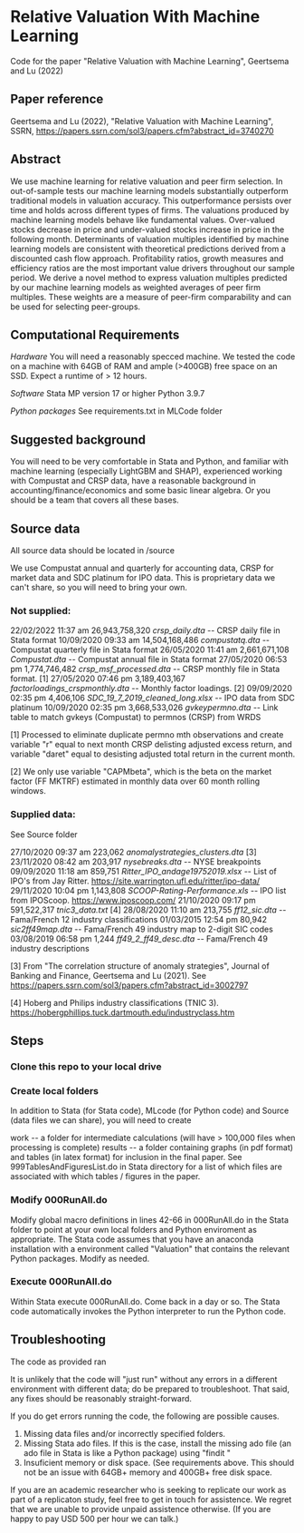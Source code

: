# Relative Valuation With Machine Learning

Code for the paper "Relative Valuation with Machine Learning", Geertsema and Lu (2022)

## Paper reference
Geertsema and Lu (2022), "Relative Valuation with Machine Learning", SSRN, https://papers.ssrn.com/sol3/papers.cfm?abstract_id=3740270

## Abstract

We use machine learning for relative valuation and peer firm selection. In out-of-sample tests our machine learning models substantially outperform traditional models in valuation accuracy. This outperformance persists over time and holds across different types of firms. The valuations produced by machine learning models behave like fundamental values. Over-valued stocks decrease in price and under-valued stocks increase in price in the following month. Determinants of valuation multiples identified by machine learning models are consistent with theoretical predictions derived from a discounted cash flow approach. Profitability ratios, growth measures and efficiency ratios are the most important value drivers throughout our sample period. We derive a novel method to express valuation multiples predicted by our machine learning models as weighted averages of peer firm multiples. These weights are a measure of peer-firm comparability and can be used for selecting peer-groups.

## Computational Requirements

*Hardware*
You will need a reasonably specced machine. We tested the code on a machine with 64GB of RAM and ample (>400GB) free space on an SSD. Expect a runtime of > 12 hours.

*Software*
Stata MP version 17 or higher
Python 3.9.7

*Python packages*
See requirements.txt in MLCode folder

## Suggested background

You will need to be very comfortable in Stata and Python, and familiar with machine learning (especially LightGBM and SHAP), experienced working with Compustat and CRSP data, have a reasonable background in accounting/finance/economics and some basic linear algebra. Or you should be a team that covers all these bases.

## Source data

All source data should be located in /source

We use Compustat annual and quarterly for accounting data, CRSP for market data and SDC platinum for IPO data. This is proprietary data we can't share, so you will need to bring your own.

### Not supplied:

22/02/2022  11:37 am    26,943,758,320 *crsp_daily.dta* -- CRSP daily file in Stata format
10/09/2020  09:33 am    14,504,168,486 *compustatq.dta* -- Compustat quarterly file in Stata format
26/05/2020  11:41 am     2,661,671,108 *Compustat.dta* -- Compustat annual file in Stata format
27/05/2020  06:53 pm     1,774,746,482 *crsp_msf_processed.dta* -- CRSP monthly file in Stata format. [1]
27/05/2020  07:46 pm     3,189,403,167 *factorloadings_crspmonthly.dta* -- Monthly factor loadings. [2]
09/09/2020  02:35 pm         4,406,106 *SDC_19_7_2019_cleaned_long.xlsx* -- IPO data from SDC platinum
10/09/2020  02:35 pm     3,668,533,026 *gvkeypermno.dta* -- Link table to match gvkeys (Compustat) to permnos (CRSP) from WRDS

[1] Processed to eliminate duplicate permno mth observations and create variable "r" equal to next month CRSP delisting adjusted excess return, and variable "daret" equal to desisting adjusted total return in the current month.

[2] We only use variable "CAPMbeta", which is the beta on the market factor (FF MKTRF) estimated in monthly data over 60 month rolling windows.

### Supplied data:

See Source folder

27/10/2020  09:37 am           223,062 *anomalystrategies_clusters.dta* [3]
23/11/2020  08:42 am           203,917 *nysebreaks.dta* -- NYSE breakpoints 
09/09/2020  11:18 am           859,751 *Ritter_IPO_andage19752019.xlsx* -- List of IPO's from Jay Ritter. https://site.warrington.ufl.edu/ritter/ipo-data/
29/11/2020  10:04 pm         1,143,808 *SCOOP-Rating-Performance.xls* -- IPO list from IPOScoop. https://www.iposcoop.com/
21/10/2020  09:17 pm       591,522,317 *tnic3_data.txt* [4]
28/08/2020  11:10 am           213,755 *ff12_sic.dta* -- Fama/French 12 industry classifications
01/03/2015  12:54 pm            80,942 *sic2ff49map.dta* -- Fama/French 49 industry map to 2-digit SIC codes
03/08/2019  06:58 pm             1,244 *ff49_2_ff49_desc.dta* -- Fama/French 49 industry descriptions

[3] From "The correlation structure of anomaly strategies", Journal of Banking and Finance, Geertsema and Lu (2021). See https://papers.ssrn.com/sol3/papers.cfm?abstract_id=3002797

[4] Hoberg and Philips industry classifications (TNIC 3). https://hobergphillips.tuck.dartmouth.edu/industryclass.htm


## Steps

### Clone this repo to your local drive

### Create local folders

In addition to Stata (for Stata code), MLcode (for Python code) and Source (data files we can share), you will need to create

work -- a folder for intermediate calculations (will have > 100,000 files when processing is complete)
results -- a folder containing graphs (in pdf format) and tables (in latex format) for inclusion in the final paper. See 999TablesAndFiguresList.do in Stata directory for a list of which files are associated with which tables  / figures in the paper.

### Modify 000RunAll.do 

Modify global macro definitions in lines 42-66 in 000RunAll.do in the Stata folder to point at your own local folders and Python enviroment as appropriate.
The Stata code assumes that you have an anaconda installation with a environment called "Valuation" that contains the relevant Python packages. Modify as needed.

### Execute 000RunAll.do

Within Stata execute 000RunAll.do. Come back in a day or so. The Stata code automatically invokes the Python interpreter to run the Python code.

## Troubleshooting

The code as provided ran 

It is unlikely that the code will "just run" without any errors in a different environment with different data; do be prepared to troubleshoot. That said, any fixes should be reasonably straight-forward.

If you do get errors running the code, the following are possible causes.

1. Missing data files and/or incorrectly specified folders.
2. Missing Stata ado files. If this is the case, install the missing ado file (an ado file in Stata is like a Python package) using "findit <package name>"
3. Insuficient memory or disk space. (See requirements above. This should not be an issue with 64GB+ memory and 400GB+ free disk space.
  
If you are an academic researcher who is seeking to replicate our work as part of a replicaton study, feel free to get in touch for assistence. We regret that we are unable to provide unpaid assistence otherwise. (If you are happy to pay USD 500 per hour we can talk.)
  

